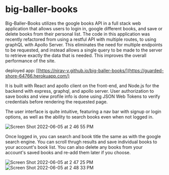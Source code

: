 # big-baller-books

Big-Baller-Books utilizes the google books API in a full stack web application that allows users to login in, google different books, and save or delete books from their personal list. The code in this application was recently refactored from using a restful API with multiple routes, to using graphQL with Apollo Server. This eliminates the need for multiple endpoints to be requested, and instead allows a single query to be made to the server to retrieve exactly the data that is needed. This improves the overall performance of the site.

deployed app: [[https://nirav-v.github.io/big-baller-books/](https://guarded-shore-64766.herokuapp.com/)

It is built with React and apollo client on the front-end, and Node.js for the backend with express, graphql, and apollo server. User authorization to save books and view profile info is done using JSON Web Tokens to verify credentials before rendering the requested page.

The user interface is quite intuitive, featuring a nav bar with signup or login options, as well as the ability to search books even when not logged in. 

![Screen Shot 2022-06-05 at 2 46 55 PM](https://user-images.githubusercontent.com/98481913/172071948-3e98c694-eb29-4a7d-82b6-9eee6142f096.png)

Once logged in, you can search and book title the same as with the google search engine. You can scroll thrugh results and save individual books to your account's book list. You can also delete any books from your account's saved books and re-add them later if you choose. 

![Screen Shot 2022-06-05 at 2 47 25 PM](https://user-images.githubusercontent.com/98481913/172071965-b54dc57c-aa61-4cce-9665-1a7ab08b93f2.png)
![Screen Shot 2022-06-05 at 2 48 33 PM](https://user-images.githubusercontent.com/98481913/172071999-55504d4e-a0c3-4b02-823a-5b56c6b6b298.png)

